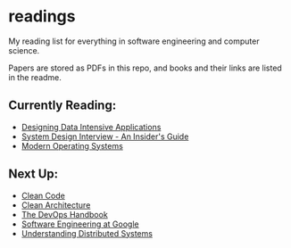 # readings
My reading list for everything in software engineering and computer science.

Papers are stored as PDFs in this repo, and books and their links are listed in the readme.

## Currently Reading:
- [Designing Data Intensive Applications](https://www.amazon.com/Designing-Data-Intensive-Applications-Reliable-Maintainable/dp/1449373321/ref=pd_sim_sccl_6/132-6047923-2705517?pd_rd_w=06APy&pf_rd_p=8760d041-1fd3-4319-a0fc-a8e6256063c1&pf_rd_r=E625SWN0SPPSX9SYZ39J&pd_rd_r=eae8ce30-b6f9-427a-b3c6-e36873b0e4a5&pd_rd_wg=QnTem&pd_rd_i=1449373321&psc=1)
- [System Design Interview - An Insider's Guide](https://www.amazon.com/System-Design-Interview-insiders-Second/dp/B08CMF2CQF/ref=pd_sbs_sccl_1/132-6047923-2705517?pd_rd_w=E7Jvc&pf_rd_p=3676f086-9496-4fd7-8490-77cf7f43f846&pf_rd_r=KKXFHZHGFMV2DKYJ8BA4&pd_rd_r=cee189b1-7eaa-4150-8f88-cd56200f9964&pd_rd_wg=nZlmz&pd_rd_i=B08CMF2CQF&psc=1)
- [Modern Operating Systems](https://www.amazon.com/Modern-Operating-Systems-Andrew-Tanenbaum/dp/013359162X)

## Next Up:
- [Clean Code](https://www.amazon.com/gp/product/0132350882/ref=as_li_qf_asin_il_tl?ie=UTF8&tag=utsavized0d-20&creative=9325&linkCode=as2&creativeASIN=0132350882&linkId=97f483cf465543856f9d9aab47dd8679)
- [Clean Architecture](https://www.amazon.com/gp/product/0134494164/ref=as_li_qf_asin_il_tl?ie=UTF8&tag=utsavized0d-20&creative=9325&linkCode=as2&creativeASIN=0134494164&linkId=442263a472eea8edb0bed2ac381ea130)
- [The DevOps Handbook](https://www.amazon.com/DevOps-Handbook-World-Class-Reliability-Organizations-ebook/dp/B09G2GS39R?keywords=devops+handbook&qid=1643172362&sprefix=devops+han,aps,115&sr=8-1&linkCode=sl1&tag=utsavized0d-20&linkId=7eeab6c9220a7b0abc603d34cec50313&language=en_US&ref_=as_li_ss_tl)
- [Software Engineering at Google](https://www.amazon.com/gp/product/1492082791/ref=as_li_qf_asin_il_tl?ie=UTF8&tag=utsavized0d-20&creative=9325&linkCode=as2&creativeASIN=1492082791&linkId=76cbca5ffb8d03cccd311ba3e9e49ddf)
- [Understanding Distributed Systems](https://www.amazon.com/gp/product/1838430202/ref=as_li_qf_asin_il_tl?ie=UTF8&tag=utsavized0d-20&creative=9325&linkCode=as2&creativeASIN=1838430202&linkId=8f3007bbed9b958980492f5c0bb1105f)

